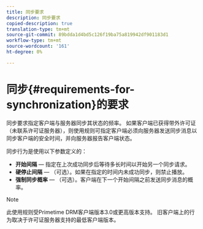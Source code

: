 ```yaml
---
title: 同步要求
description: 同步要求
copied-description: true
translation-type: tm+mt
source-git-commit: 89bdda1d4bd5c126f19ba75a819942df901183d1
workflow-type: tm+mt
source-wordcount: '161'
ht-degree: 0%

---
```



# 同步{#requirements-for-synchronization}的要求

同步要求指定客户端与服务器同步其状态的频率。 如果客户端已获得带外许可证（未联系许可证服务器），则使用规则可指定客户端必须向服务器发送同步消息以同步客户端的安全时间，并向服务器报告客户端状态。

同步行为是使用以下参数定义的：

* **开始间隔**  — 指定在上次成功同步后等待多长时间以开始另一个同步请求。
* **硬停止间隔**  — （可选）。如果在指定的时间内未成功同步，则禁止播放。
* **强制同步概率**  — （可选）。客户端在下一个开始间隔之前发送同步消息的概率。

>[!NOTE]
>
>此使用规则受Primetime DRM客户端版本3.0或更高版本支持。 旧客户端上的行为取决于许可证服务器支持的最低客户端版本。
